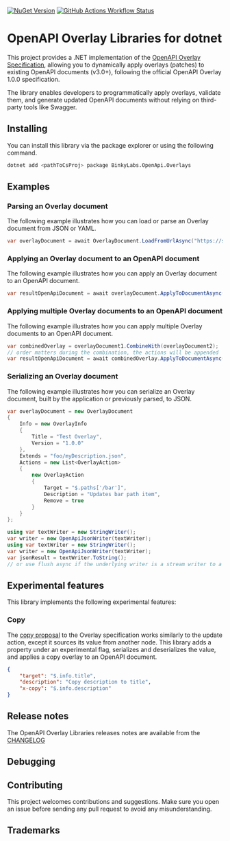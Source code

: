 [![NuGet Version](https://img.shields.io/nuget/vpre/BinkyLabs.OpenApi.Overlays)](https://www.nuget.org/packages/BinkyLabs.OpenApi.Overlays) [![GitHub Actions Workflow Status](https://img.shields.io/github/actions/workflow/status/BinkyLabs/openapi-overlays-dotnet/dotnet.yml)](https://github.com/BinkyLabs/openapi-overlays-dotnet/actions/workflows/dotnet.yml)

# OpenAPI Overlay Libraries for dotnet

This project provides a .NET implementation of the [OpenAPI Overlay Specification](https://spec.openapis.org/overlay/latest.html), allowing you to dynamically apply overlays (patches) to existing OpenAPI documents (v3.0+), following the official OpenAPI Overlay 1.0.0 specification.

The library enables developers to programmatically apply overlays, validate them, and generate updated OpenAPI documents without relying on third-party tools like Swagger.

## Installing

You can install this library via the package explorer or using the following command.

```bash
dotnet add <pathToCsProj> package BinkyLabs.OpenApi.Overlays
```

## Examples

### Parsing an Overlay document

The following example illustrates how you can load or parse an Overlay document from JSON or YAML.

```csharp
var overlayDocument = await OverlayDocument.LoadFromUrlAsync("https://source/overlay.json");
```

### Applying an Overlay document to an OpenAPI document

The following example illustrates how you can apply an Overlay document to an OpenAPI document.

```csharp
var resultOpenApiDocument = await overlayDocument.ApplyToDocumentAsync("https://source/openapi.json");
```

### Applying multiple Overlay documents to an OpenAPI document

The following example illustrates how you can apply multiple Overlay documents to an OpenAPI document.

```csharp
var combinedOverlay = overlayDocument1.CombineWith(overlayDocument2);
// order matters during the combination, the actions will be appended
var resultOpenApiDocument = await combinedOverlay.ApplyToDocumentAsync("https://source/openapi.json");
```

### Serializing an Overlay document

The following example illustrates how you can serialize an Overlay document, built by the application or previously parsed, to JSON.

```csharp
var overlayDocument = new OverlayDocument
{
    Info = new OverlayInfo
    {
        Title = "Test Overlay",
        Version = "1.0.0"
    },
    Extends = "foo/myDescription.json",
    Actions = new List<OverlayAction>
    {
        new OverlayAction
        {
            Target = "$.paths['/bar']",
            Description = "Updates bar path item",
            Remove = true
        }
    }
};

using var textWriter = new StringWriter();
var writer = new OpenApiJsonWriter(textWriter);
using var textWriter = new StringWriter();
var writer = new OpenApiJsonWriter(textWriter);
var jsonResult = textWriter.ToString();
// or use flush async if the underlying writer is a stream writer to a file or network stream
```

## Experimental features

This library implements the following experimental features:

### Copy

The [copy proposal](https://github.com/OAI/Overlay-Specification/pull/150) to the Overlay specification works similarly to the update action, except it sources its value from another node. This library adds a property under an experimental flag, serializes and deserializes the value, and applies a copy overlay to an OpenAPI document.

```json
{
    "target": "$.info.title",
    "description": "Copy description to title",
    "x-copy": "$.info.description"
}
```

## Release notes

The OpenAPI Overlay Libraries releases notes are available from the [CHANGELOG](CHANGELOG.md)

## Debugging

## Contributing

This project welcomes contributions and suggestions.  Make sure you open an issue before sending any pull request to avoid any misunderstanding.

## Trademarks

